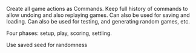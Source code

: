 Create all game actions as Commands.
Keep full history of commands to allow undoing and also replaying games. Can also be used for saving and loading.
Can also be used for testing, and generating random games, etc.


Four phases: setup, play, scoring, settling.

Use saved seed for randomness
